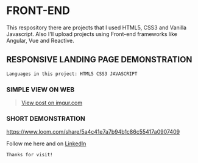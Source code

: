 # FRONT-END
This respository there are projects that I used HTML5, CSS3 and Vanilla Javascript. Also I'll upload projects using Front-end frameworks like Angular, Vue and Reactive.


## RESPONSIVE LANDING PAGE DEMONSTRATION
``` bash
Languages in this project: HTML5 CSS3 JAVASCRIPT
```
### SIMPLE VIEW ON WEB</br>

<blockquote class="imgur-embed-pub" lang="en" data-id="afHCFnO"><a href="//imgur.com/afHCFnO"></a></blockquote><script async src="//s.imgur.com/min/embed.js" charset="utf-8"></script></P>
<blockquote class="imgur-embed-pub" lang="en" data-id="uDrl7IZ"><a href="https://imgur.com/uDrl7IZ">View post on imgur.com</a></blockquote><script async src="//s.imgur.com/min/embed.js" charset="utf-8"></script>


### SHORT DEMONSTRATION</br>

https://www.loom.com/share/5a4c41e7a7b94b1c86c55417a0907409


Follow me here and on <a href="https://www.linkedin.com/in/paulo-santoro-44a88318/" target="_blank">LinkedIn</a>

``` bash
Thanks for visit!
```
